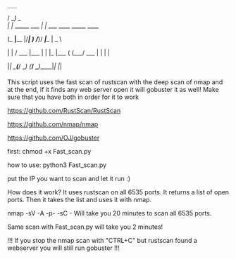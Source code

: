 
  
####
    ___                                            
   / __)             _                             
 _| |__ _____  ___ _| |_     ___  ____ _____ ____  
 
(_   __|____ |/___|_   _)   /___)/ ___|____ |  _ \ 

| |  / ___ |___ | | |_   |___ ( (___/ ___ | | | |

|_|  \_____(___/   \__)  (___/ \____)_____|_| |_|
                                                                                                                      
####
This script uses the fast scan of rustscan with the deep scan of nmap and at the end, if it finds any web server open it will gobuster it as well!
Make sure that you have both in order for it to work

https://github.com/RustScan/RustScan

https://github.com/nmap/nmap

https://github.com/OJ/gobuster

first:
chmod +x Fast_scan.py

how to use:
python3 Fast_scan.py

put the IP you want to scan and let it run :)

How does it work?
It uses rustscan on all 6535 ports.
It returns a list of open ports.
Then it takes the list and uses it with nmap.


nmap -sV -A -p- -sC <IP> - Will take you 20 minutes to scan all 6535 ports.
 
Same scan with Fast_scan.py will take you 2 minutes!

!!! If you stop the nmap scan with "CTRL+C" but rustscan found a webserver you will still run gobuster !!!
